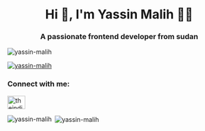 <h1 align="center">Hi 👋, I'm Yassin Malih 🥷🏽</h1>
<h3 align="center">A passionate frontend developer from sudan</h3>

<p align="left"> <img src="https://komarev.com/ghpvc/?username=yassin-malih&label=Profile%20views&color=0e75b6&style=flat" alt="yassin-malih" /> </p>

<p align="left"> <a href="https://github.com/ryo-ma/github-profile-trophy"><img src="https://github-profile-trophy.vercel.app/?username=yassin-malih" alt="yassin-malih" /></a> </p>

<h3 align="left">Connect with me:</h3>
<p align="left">
<a href="https://twitter.com/theindievisual" target="blank"><img align="center" src="https://raw.githubusercontent.com/rahuldkjain/github-profile-readme-generator/master/src/images/icons/Social/twitter.svg" alt="theindievisual" height="30" width="40" /></a>
</p>



<p><img align="left" src="https://github-readme-stats.vercel.app/api/top-langs?username=yassin-malih&show_icons=true&locale=en&layout=compact" alt="yassin-malih" /></p>

<p>&nbsp;<img align="center" src="https://github-readme-stats.vercel.app/api?username=yassin-malih&show_icons=true&locale=en" alt="yassin-malih" /></p>
